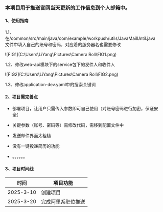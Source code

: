 ### 本项目用于推送官网当天更新的工作信息到个人邮箱中。

#### 1、使用指南

1.1、在/common/src/main/java/com/example/workpush/utils/JavaMailUntil.java文件中填入自己的账号和密码，对应着的服务器名也需要修改

![FIG1](C:\Users\LiYang\Pictures\Camera Roll\FIG1.png)

1.2、修改web-api模块下的service包下的发件人和收件人

![FIG2](C:\Users\LiYang\Pictures\Camera Roll\FIG2.png)

1.3、修改application-dev.yaml中的搜索关键词



#### 2、项目需完善点

- 部署项目，让用户只需传入参数即可自己使用（对账号密码进行加密，保证安全）

- 关键参数（账号、密码等）需修改代码，需移到配置文件中

- 发送邮件界面太粗糙

- 没有一键投递简历的功能

- 。。。。。。

  

#### 3、项目时间线

| 时间      | 项目功能           |
| --------- | ------------------ |
| 2025-3-10 | 创建项目           |
| 2025-3-20 | 完成阿里系职位推送 |
